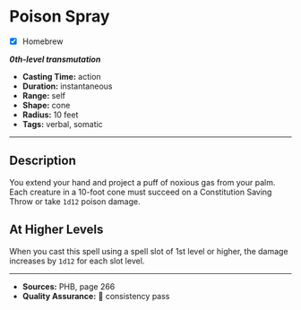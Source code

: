 # Poison Spray
- [x] Homebrew

***0th-level transmutation***
- **Casting Time:** action
- **Duration:** instantaneous
- **Range:** self
- **Shape:** cone
- **Radius:** 10 feet
- **Tags:** verbal, somatic

---

## Description
You extend your hand and project a puff of noxious gas from your palm.
Each creature in a 10-foot cone must succeed on a Constitution Saving Throw or take `1d12` poison damage.

## At Higher Levels
When you cast this spell using a spell slot of 1st level or higher, the damage increases by `1d12` for each slot level.

---

- **Sources:** PHB, page 266
- **Quality Assurance:** :star2: consistency pass
